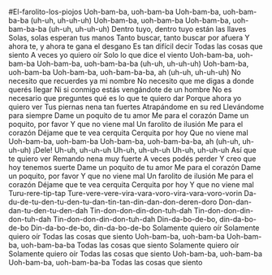 #El-farolito-los-piojos
Uoh-bam-ba, uoh-bam-ba
Uoh-bam-ba, uoh-bam-ba-ba (uh-uh, uh-uh-uh)
Uoh-bam-ba, uoh-bam-ba
Uoh-bam-ba, uoh-bam-ba-ba (uh-uh, uh-uh-uh)
Dentro tuyo, dentro tuyo están las llaves
Solas, solas esperan tus manos
Tanto buscar, tanto buscar por afuera
Y ahora te, y ahora te gana el desgano
Es tan difícil decir
Todas las cosas que siento
A veces yo quiero oír
Solo lo que dice el viento
Uoh-bam-ba, uoh-bam-ba
Uoh-bam-ba, uoh-bam-ba-ba (uh-uh, uh-uh-uh)
Uoh-bam-ba, uoh-bam-ba
Uoh-bam-ba, uoh-bam-ba-ba, ah (uh-uh, uh-uh-uh)
No necesito que recuerdes ya mi nombre
No necesito que me digas a donde querés llegar
Ni si conmigo estás vengándote de un hombre
No es necesario que preguntes qué es lo que te quiero dar
Porque ahora yo quiero ver
Tus piernas nena tan fuertes
Atrapándome en su red
Llevándome para siempre
Dame un poquito de tu amor
Me para el corazón
Dame un poquito, por favor
Y que no viene mal
Un farolito de ilusión
Me para el corazón
Déjame que te vea cerquita
Cerquita por hoy
Que no viene mal
Uoh-bam-ba, uoh-bam-ba
Uoh-bam-ba, uoh-bam-ba-ba, ah (uh-uh, uh-uh-uh)
¡Dele!
Uh-uh, uh-uh-uh
Uh-uh, uh-uh-uh
Uh-uh, uh-uh-uh
Así que te quiero ver
Remando nena muy fuerte
A veces podés perder
Y creo que hoy tenemos suerte
Dame un poquito de tu amor
Me para el corazón
Dame un poquito, por favor
Y que no viene mal
Un farolito de ilusión
Me para el corazón
Déjame que te vea cerquita
Cerquita por hoy
Y que no viene mal
Turu-rere-tip-tap
Ture-vere-vere-vira-vara-voro-vira-vara-voro-vorin
Da-du-de-tu-den-tu-den-tu-dan-tin-tan-din-dan-don-deren-doro
Don-dan-dan-tu-den-tu-den-dah
Tin-don-don-din-don-tuh-dah
Tin-don-don-din-don-tuh-dah
Tin-don-don-din-don-tuh-dah
Din-da-bo-de-bo, din-da-bo-de-bo
Din-da-bo-de-bo, din-da-bo-de-bo
Solamente quiero oír
Solamente quiero oír
Todas las cosas que siento
Uoh-bam-ba, uoh-bam-ba
Uoh-bam-ba, uoh-bam-ba-ba
Todas las cosas que siento
Solamente quiero oír
Solamente quiero oír
Todas las cosas que siento
Uoh-bam-ba, uoh-bam-ba
Uoh-bam-ba, uoh-bam-ba-ba
Todas las cosas que siento
